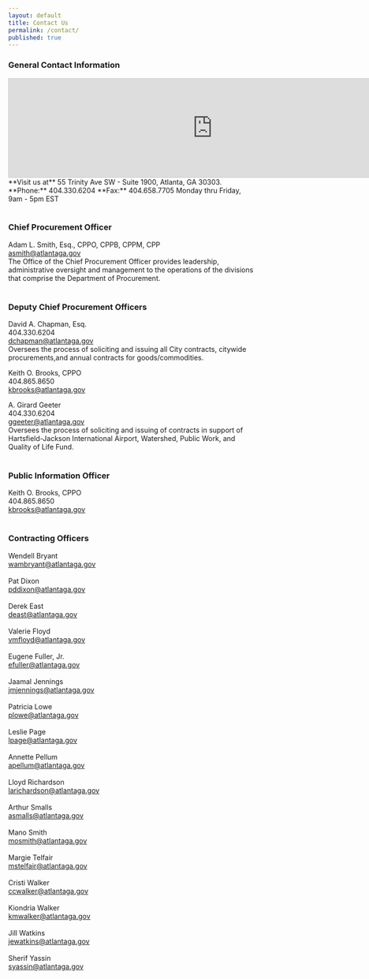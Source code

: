 ```yaml
---
layout: default
title: Contact Us
permalink: /contact/
published: true
---
```

### General Contact Information

<iframe src="https://www.google.com/maps/embed?pb=!1m18!1m12!1m3!1d3317.517848309522!2d-84.38923999999999!3d33.74728179999998!2m3!1f0!2f0!3f0!3m2!1i1024!2i768!4f13.1!3m3!1m2!1s0x88f5039b33ce999f%3A0x6ce88a2f4a8e54c9!2sTrinity+Avenue+Conn+SW%2C+Atlanta%2C+GA+30334!5e0!3m2!1sen!2sus!4v1410892644708" width="825" height="200" frameborder="0" style="border:1px solid #ccc;"></iframe>
**Visit us at** 55 Trinity Ave SW - Suite 1900, Atlanta, GA 30303.  
**Phone:** 404.330.6204  **Fax:** 404.658.7705  
Monday thru Friday, 9am - 5pm EST
<br><br>

### Chief Procurement Officer
Adam L. Smith, Esq., CPPO, CPPB, CPPM, CPP  
[asmith@atlantaga.gov](mailto:asmith@atlantaga.gov "Email Adam Smith, Chief Procurement Officer")  
The Office of the Chief Procurement Officer provides leadership, administrative oversight and management to the operations of the divisions that comprise the Department of Procurement.
<br><br>

### Deputy Chief Procurement Officers
David A. Chapman, Esq.  
404.330.6204  
[dchapman@atlantaga.gov](mailto:dchapman@atlantaga.gov "Email David A. Chapman, Deputy Chief Procurement Officer")  
Oversees the process of soliciting and issuing all City contracts, citywide procurements,and annual contracts for goods/commodities.

Keith O. Brooks, CPPO  
404.865.8650  
[kbrooks@atlantaga.gov](mailto:kbrooks@atlantaga.gov "Email Keith Brooks, Deputy Chief Procurement Officer")

A. Girard Geeter  
404.330.6204  
[ggeeter@atlantaga.gov](mailto:ggeeter@atlantaga.gov "Email A. Girard Geeter, Deputy Chief Procurement Officer")  
Oversees the process of soliciting and issuing of contracts in support of Hartsfield-Jackson International Airport, Watershed, Public Work, and Quality of Life Fund.
<br><br>

### Public Information Officer
Keith O. Brooks, CPPO  
404.865.8650  
[kbrooks@atlantaga.gov](mailto:kbrooks@atlantaga.gov "Email Keith Brooks, Deputy Chief Procurement Officer")
<br><br>

### Contracting Officers
Wendell Bryant  
[wambryant@atlantaga.gov](mailto:wambryant@atlantaga.gov "Email Wendell Bryant, Contracting officer")
<br><br>
Pat Dixon  
[pddixon@atlantaga.gov](mailto:pddixon@atlantaga.gov "Email Pat Dixon, Contracting officer")
<br><br>
Derek East  
[deast@atlantaga.gov](mailto:deast@atlantaga.gov "Email Derek East, Contracting officer")
<br><br>
Valerie Floyd  
[vmfloyd@atlantaga.gov](mailto:vmfloyd@atlantaga.gov "Email Valerie Floyd, Contracting officer")
<br><br>
Eugene Fuller, Jr.  
[efuller@atlantaga.gov](mailto:efuller@atlantaga.gov "Email Eugene Fuller, Jr., Contracting officer")
<br><br>
Jaamal Jennings  
[jmjennings@atlantaga.gov](mailto:atlantaga.gov "Email Jaamal Jennings, Contracting officer")
<br><br>
Patricia Lowe  
[plowe@atlantaga.gov](mailto:plowe@atlantaga.gov "Email Patricia Lowe, Contracting officer")
<br><br>
Leslie Page  
[lpage@atlantaga.gov](mailto:lpage@atlantaga.gov "Email Leslie Page, Contracting officer")
<br><br>
Annette Pellum  
[apellum@atlantaga.gov](mailto:apellum@atlantaga.gov "Email Annette Pellum, Contracting officer")
<br><br>
Lloyd Richardson  
[larichardson@atlantaga.gov](mailto:larichardson@atlantaga.gov "Email Lloyd Richardson, Contracting officer")
<br><br>
Arthur Smalls  
[asmalls@atlantaga.gov](mailto:asmalls@atlantaga.gov "Email Arthur Smalls, Contracting officer")
<br><br>
Mano Smith  
[mosmith@atlantaga.gov](mailto:mosmith@atlantaga.gov "Email Mano Smith, Contracting officer")
<br><br>
Margie Telfair  
[mstelfair@atlantaga.gov](mailto:mstelfair@atlantaga.gov "Email Margie Telfair, Contracting officer")
<br><br>
Cristi Walker  
[ccwalker@atlantaga.gov](mailto:ccwalker@atlantaga.gov "Email Cristi Walker, Contracting officer")
<br><br>
Kiondria Walker  
[kmwalker@atlantaga.gov](mailto:kmwalker@atlantaga.gov "Email Kiondria Walker, Contracting officer")
<br><br>
Jill Watkins  
[jewatkins@atlantaga.gov](mailto:jewatkins@atlantaga.gov "Email Jill Watkins, Contracting officer")
<br><br>
Sherif Yassin  
[syassin@atlantaga.gov](mailto:syassin@atlantaga.gov "Email Sherif Yassin, Contracting officer")
